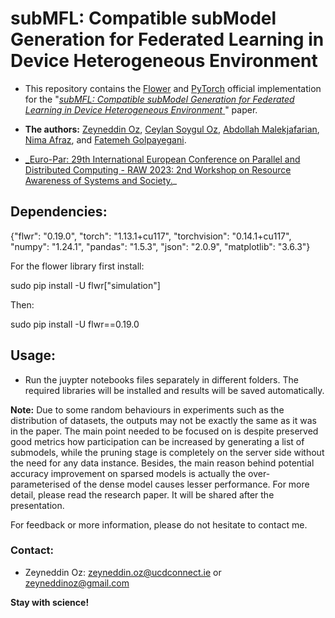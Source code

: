 # subMFL: Compatible subModel Generation for Federated Learning in Device Heterogeneous Environment

* This repository contains the [Flower](https://flower.dev/) and [PyTorch](https://pytorch.org/) official implementation for the "[_subMFL: Compatible subModel Generation for Federated Learning in Device Heterogeneous Environment_
](https://link.springer.com/chapter/10.1007/978-3-031-48803-0_5)" paper. 

* __The authors:__ [Zeyneddin Oz](https://www.linkedin.com/in/zeyneddin-oz/), [Ceylan Soygul Oz](https://www.linkedin.com/in/ceylansoygul/), [Abdollah Malekjafarian](https://www.linkedin.com/in/abdollah-malekjafarian-39854210/), [Nima Afraz](https://www.linkedin.com/in/nimaafraz/), and [Fatemeh Golpayegani](https://www.linkedin.com/in/fatemeh-golpayegani-07373937/).

* [_Euro-Par: 29th International European Conference on Parallel and Distributed Computing - RAW 2023: 2nd Workshop on Resource Awareness of Systems and Society.](https://link.springer.com/chapter/10.1007/978-3-031-48803-0_5)_

## Dependencies:

{"flwr": "0.19.0", 
"torch": "1.13.1+cu117", 
"torchvision": "0.14.1+cu117", 
"numpy": "1.24.1", 
"pandas": "1.5.3", 
"json": "2.0.9", 
"matplotlib": "3.6.3"}

For the flower library first install:

sudo pip install -U flwr["simulation"]

Then:

sudo pip install -U flwr==0.19.0


## Usage:

* Run the juypter notebooks files separately in different folders. The required libraries will be installed and results will be saved automatically. 

__Note:__ Due to some random behaviours in experiments such as the distribution of datasets, the outputs may not be exactly the same as it was in the paper. The main point needed to be focused on is despite preserved good metrics how participation can be increased by generating a list of submodels, while the pruning stage is completely on the server side without the need for any data instance. Besides, the main reason behind potential accuracy improvement on sparsed models is actually the over-parameterised of the dense model causes lesser performance. For more detail, please read the research paper. It will be shared after the presentation.

For feedback or more information, please do not hesitate to contact me.

### Contact:
* Zeyneddin Oz: zeyneddin.oz@ucdconnect.ie or zeyneddinoz@gmail.com


__Stay with science!__
